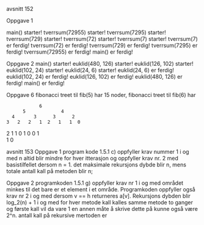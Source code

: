 avsnitt 152

Oppgave 1

main() starter!
tverrsum(72955) starter!
tverrsum(7295) starter!
tverrsum(729) starter!
tverrsum(72) starter!
tverrsum(7) starter!
tverrsum(7) er ferdig!
tverrsum(72) er ferdig!
tverrsum(729) er ferdig!
tverrsum(7295) er ferdig!
tverrsum(72955) er ferdig!
main() er ferdig!

Oppgave 2
main() starter!
euklid(480, 126) starter!
euklid(126, 102) starter!
euklid(102, 24) starter!
euklid(24, 6) starter!
euklid(24, 6) er ferdig!
euklid(102, 24) er ferdig!
euklid(126, 102) er ferdig!
euklid(480, 126) er ferdig!
main() er ferdig!

Oppgave 6
fibonacci treet til fib(5) har 15 noder, fibonacci treet til fib(6) har 

                6
          5             4     
      4       3      3      2
    3   2   2   1  2   1   1  0
 2  1  1 0 1 0    0 1   
1 0

avsnitt 153
Oppgave 1
program kode 1.5.1 c) oppfyller krav nummer 1 i og med n altid blir mindre for hver itterasjon og oppfyller krav nr. 2
med basistilfellet dersom n = 1. det maksimale rekursjons dybde blir n, mens totale antall kall på metoden blir n; 

Oppgave 2
programkoden 1.5.1 g) oppfyller krav nr 1 i og med området minkes til det bare er et element i et område.
Programkoden oppfyller også krav nr 2 i og med dersom v == h returneres a[v].
Rekursjons dybden blir log_2(n) + 1 i og med for hver metode kall kalles samme metode to ganger og første kall vil da vare 1
en annen måte å skrive dette på kunne også være 2^n. antall kall på rekursive mertoden er  
